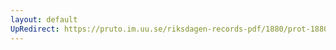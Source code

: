 ```yaml
---
layout: default
UpRedirect: https://pruto.im.uu.se/riksdagen-records-pdf/1880/prot-1880--ak--016/prot-1880--ak--016_002.pdf
---
```


